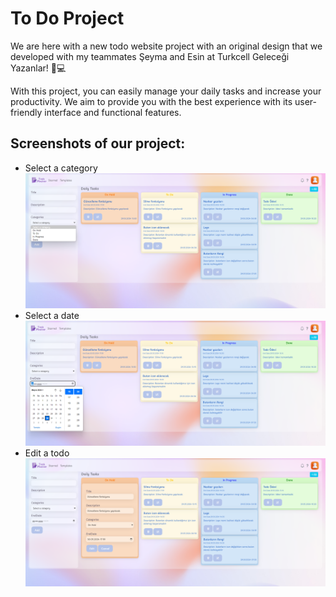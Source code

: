 # To Do Project

We are here with a new todo website project with an original design that we developed with my teammates Şeyma and Esin at Turkcell Geleceği Yazanlar! 📝💻

With this project, you can easily manage your daily tasks and increase your productivity. We aim to provide you with the best experience with its user-friendly interface and functional features.

## Screenshots of our project:
* Select a category
 ![select-category](./src/assets/select-category.png)
* Select a date
 ![select-date](./src/assets/select-date.png) 
* Edit a todo
 ![edit-todo](./src/assets/edit-todo.png) 